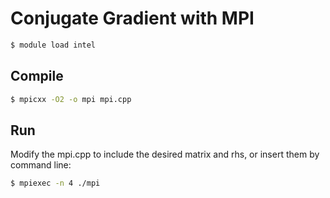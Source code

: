 # Conjugate Gradient with MPI
```bash
$ module load intel 
```

## Compile
```bash
$ mpicxx -O2 -o mpi mpi.cpp
```

## Run
Modify the mpi.cpp to include the desired matrix and rhs, or insert them by command line:
```bash
$ mpiexec -n 4 ./mpi
